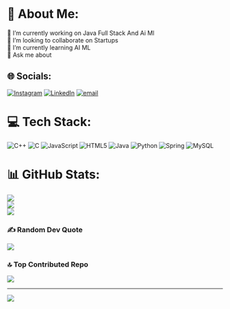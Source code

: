 # 💫 About Me:
🔭 I’m currently working on Java Full Stack And Ai Ml<br>👯 I’m looking to collaborate on Startups<br>🌱 I’m currently learning AI ML<br>💬 Ask me about<br>


## 🌐 Socials:
[![Instagram](https://img.shields.io/badge/Instagram-%23E4405F.svg?logo=Instagram&logoColor=white)](https://instagram.com/irfanpathan.11) [![LinkedIn](https://img.shields.io/badge/LinkedIn-%230077B5.svg?logo=linkedin&logoColor=white)](https://linkedin.com/in/irfanpathan11) [![email](https://img.shields.io/badge/Email-D14836?logo=gmail&logoColor=white)](mailto:irfanpathan313111@gmail.com) 

# 💻 Tech Stack:
![C++](https://img.shields.io/badge/c++-%2300599C.svg?style=plastic&logo=c%2B%2B&logoColor=white) ![C](https://img.shields.io/badge/c-%2300599C.svg?style=plastic&logo=c&logoColor=white) ![JavaScript](https://img.shields.io/badge/javascript-%23323330.svg?style=plastic&logo=javascript&logoColor=%23F7DF1E) ![HTML5](https://img.shields.io/badge/html5-%23E34F26.svg?style=plastic&logo=html5&logoColor=white) ![Java](https://img.shields.io/badge/java-%23ED8B00.svg?style=plastic&logo=openjdk&logoColor=white) ![Python](https://img.shields.io/badge/python-3670A0?style=plastic&logo=python&logoColor=ffdd54) ![Spring](https://img.shields.io/badge/spring-%236DB33F.svg?style=plastic&logo=spring&logoColor=white) ![MySQL](https://img.shields.io/badge/mysql-4479A1.svg?style=plastic&logo=mysql&logoColor=white)
# 📊 GitHub Stats:
![](https://github-readme-stats.vercel.app/api?username=irfanpathan11&theme=dark&hide_border=false&include_all_commits=false&count_private=false)<br/>
![](https://nirzak-streak-stats.vercel.app/?user=irfanpathan11&theme=dark&hide_border=false)<br/>
![](https://github-readme-stats.vercel.app/api/top-langs/?username=irfanpathan11&theme=dark&hide_border=false&include_all_commits=false&count_private=false&layout=compact)

### ✍️ Random Dev Quote
![](https://quotes-github-readme.vercel.app/api?type=horizontal&theme=radical)

### 🔝 Top Contributed Repo
![](https://github-contributor-stats.vercel.app/api?username=irfanpathan11&limit=5&theme=dark&combine_all_yearly_contributions=true)

---
[![](https://visitcount.itsvg.in/api?id=irfanpathan11&icon=0&color=1)](https://visitcount.itsvg.in)

<!-- Proudly created with GPRM ( https://gprm.itsvg.in ) -->
